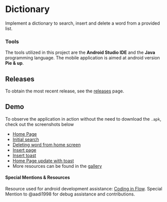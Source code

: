 # Dictionary
Implement a dictionary to search, insert and delete a word from a provided list.

### Tools
The tools utilized in this project are the **Android Studio IDE** and the **Java** programming language. The mobile application is aimed at android version **Pie & up**.

## Releases
To obtain the most recent release, see the [releases](https://github.com/tiwaojo/Dictionary/releases) page.
## Demo
To observe the application in action without the need to download the `.apk`, check out the screenshots below
- [Home Page](misc/gallery/Screenshot_20210227_182621.png)
- [Initial search](misc/gallery/Screenshot_20210227_182650.png)
- [Deleting word from home screen](misc/gallery/Screenshot_20210227_014423.png)
- [Insert page](misc/gallery/Screenshot_20210227_183102.png)
- [Insert toast](misc/gallery/Screenshot_20210227_183107.png)
- [Home Page update with toast](misc/gallery/Screenshot_20210227_183150.png)
- More resources can be found in the [gallery](https://github.com/tiwaojo/Dictionary/tree/master/misc/gallery)

#### Special Mentions & Resources
Resource used for android development assistance: [Coding in Flow](https://www.youtube.com/channel/UC_Fh8kvtkVPkeihBs42jGcA).
Special Mention to @aadi1998 for debug assistance and contributions.

